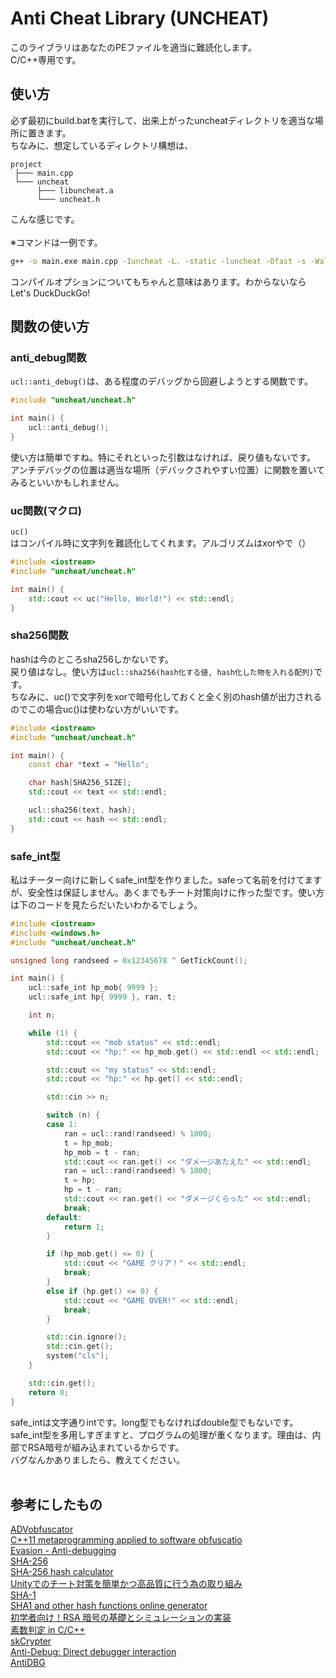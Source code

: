 # Anti Cheat Library (UNCHEAT)
このライブラリはあなたのPEファイルを適当に難読化します。<br>
C/C++専用です。

## 使い方
必ず最初にbuild.batを実行して、出来上がったuncheatディレクトリを適当な場所に置きます。<br>
ちなみに、想定しているディレクトリ構想は、<br>
```
project
 ├─── main.cpp
 └─── uncheat
      ├─── libuncheat.a
      └─── uncheat.h
```
こんな感じです。<br>
<br>
※コマンドは一例です。
```bash
g++ -o main.exe main.cpp -Iuncheat -L. -static -luncheat -Ofast -s -Wall -Wextra
```
コンパイルオプションについてもちゃんと意味はあります。わからないならLet's DuckDuckGo!


## 関数の使い方

### anti_debug関数
`ucl::anti_debug()`は、ある程度のデバッグから回避しようとする関数です。
```cpp
#include "uncheat/uncheat.h"

int main() {
    ucl::anti_debug();
}
```
使い方は簡単ですね。特にそれといった引数はなければ、戻り値もないです。<br>
アンチデバッグの位置は適当な場所（デバックされやすい位置）に関数を置いてみるといいかもしれません。

### uc関数(マクロ)
`uc()`はコンパイル時に文字列を難読化してくれます。アルゴリズムはxorやで（）

```cpp
#include <iostream>
#include "uncheat/uncheat.h"

int main() {
    std::cout << uc("Hello, World!") << std::endl;
}
```

### sha256関数
hashは今のところsha256しかないです。<br>
戻り値はなし。使い方は`ucl::sha256(hash化する値, hash化した物を入れる配列)`です。<br>
ちなみに、uc()で文字列をxorで暗号化しておくと全く別のhash値が出力されるのでこの場合uc()は使わない方がいいです。<br>
```cpp
#include <iostream>
#include "uncheat/uncheat.h"

int main() {
    const char *text = "Hello";

    char hash[SHA256_SIZE];
    std::cout << text << std::endl;

    ucl::sha256(text, hash);
    std::cout << hash << std::endl;
}
```

### safe_int型
私はチーター向けに新しくsafe_int型を作りました。safeって名前を付けてますが、安全性は保証しません。あくまでもチート対策向けに作った型です。使い方は下のコードを見たらだいたいわかるでしょう。
```cpp
#include <iostream>
#include <windows.h>
#include "uncheat/uncheat.h"

unsigned long randseed = 0x12345678 ^ GetTickCount();

int main() {
    ucl::safe_int hp_mob{ 9999 };
    ucl::safe_int hp{ 9999 }, ran, t;

    int n;

    while (1) {
        std::cout << "mob status" << std::endl;
        std::cout << "hp:" << hp_mob.get() << std::endl << std::endl;

        std::cout << "my status" << std::endl;
        std::cout << "hp:" << hp.get() << std::endl;

        std::cin >> n;

        switch (n) {
        case 1:
            ran = ucl::rand(randseed) % 1000;
            t = hp_mob;
            hp_mob = t - ran;
            std::cout << ran.get() << "ダメージあたえた" << std::endl;
            ran = ucl::rand(randseed) % 1000;
            t = hp;
            hp = t - ran;
            std::cout << ran.get() << "ダメージくらった" << std::endl;
            break;
        default:
            return 1;
        }

        if (hp_mob.get() <= 0) {
            std::cout << "GAME クリア！" << std::endl;
            break;
        }
        else if (hp.get() <= 0) {
            std::cout << "GAME OVER!" << std::endl;
            break;
        }

        std::cin.ignore();
        std::cin.get();
        system("cls");
    }

    std::cin.get();
    return 0;
}
```
safe_intは文字通りintです。long型でもなければdouble型でもないです。<br>
safe_int型を多用しすぎますと、プログラムの処理が重くなります。理由は、内部でRSA暗号が組み込まれているからです。<br>
バグなんかありましたら、教えてください。<br><br>

## 参考にしたもの
[ADVobfuscator](https://github.com/andrivet/ADVobfuscator/tree/master/DocCode) <br>
[C++11 metaprogramming
applied to software obfuscatio](https://www.blackhat.com/docs/eu-14/materials/eu-14-Andrivet-C-plus-plus11-Metaprogramming-Applied-To-software-Obfuscation-wp.pdf) <br>
[Evasion - Anti-debugging](https://www.vx-underground.org/#E:/root/Papers/Windows/Evasion%20-%20Anti-debugging) <br>
[SHA-256](https://github.com/983/SHA-256/) <br>
[SHA-256 hash calculator](https://xorbin.com/tools/sha256-hash-calculator) <br>
[Unityでのチート対策を簡単かつ高品質に行う為の取り組み](https://www.youtube.com/watch?v=O1-a5DQxroo) <br>
[SHA-1](http://jackseven.s22.xrea.com/programming/sha1.html) <br>
[SHA1 and other hash functions online generator](http://www.sha1-online.com/) <br>
[初学者向け！RSA 暗号の基礎とシミュレーションの実装](https://cham.space/rsa/) <br>
[素数判定 in C/C++](https://qiita.com/EqualL2/items/b3c2530c458f8450d390) <br>
[skCrypter](https://github.com/skadro-official/skCrypter) <br>
[Anti-Debug: Direct debugger interaction](https://anti-debug.checkpoint.com/techniques/interactive.html) <br>
[AntiDBG](https://github.com/HackOvert/AntiDBG/) <br>
